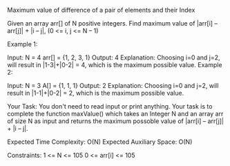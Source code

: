 Maximum value of difference of a pair of elements and their Index 

Given an array arr[] of N positive integers. Find maximum value of |arr[i] – arr[j]| + |i – j|, (0 <= i, j <= N – 1)

 

Example 1:

Input:
N = 4 
arr[] = {1, 2, 3, 1}
Output:
4
Explanation:
Choosing i=0 and j=2, will result in
|1-3|+|0-2| = 4, which is the maximum
possible value.
Example 2:

Input:
N = 3 
A[] = {1, 1, 1}
Output:
2
Explanation:
Choosing i=0 and j=2, will result in
|1-1|+|0-2| = 2, which is the maximum
possible value.
 

Your Task:
You don't need to read input or print anything. Your task is to complete the function maxValue() which takes an Integer N and an array arr of size N as input and returns the maximum possoble value of |arr[i] – arr[j]| + |i – j|.

 

Expected Time Complexity: O(N)
Expected Auxiliary Space: O(N)

 

Constraints:
1 <= N <= 105
0 <= arr[i] <= 105
